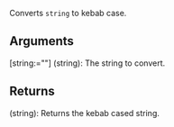 Converts `string` to kebab case.


## Arguments
[string:=""] (string): The string to convert.


## Returns
(string): Returns the kebab cased string.
